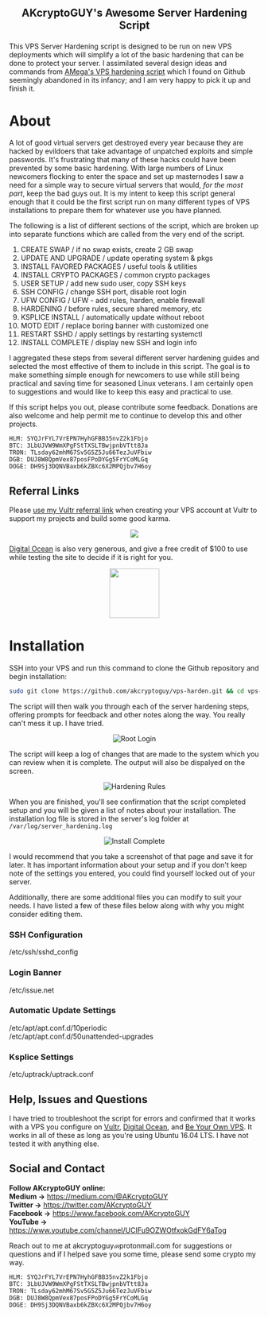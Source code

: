 ## <p align="center"> AKcryptoGUY's Awesome Server Hardening Script</p>

This VPS Server Hardening script is designed to be run on new VPS deployments which will simplify a lot of the basic hardening that can be done to protect your server. I assimilated several design ideas and commands from 
[AMega's VPS hardening script](https://github.com/AMega/VPS-Server-Hardening) which I found on Github seemingly abandoned in its infancy; and I am very happy to pick it up and finish it.

# About

A lot of good virtual servers get destroyed every year because they are hacked by evildoers that take advantage of unpatched exploits and simple passwords. It's frustrating that many of these hacks could have been prevented by some basic hardening. With large numbers of Linux newcomers flocking to enter the space and set up masternodes I saw a need for a simple way to secure virtual servers that would, *for the most part*, keep the bad guys out. It is my intent to keep this script general enough that it could be the first script run on many different types of VPS installations to prepare them for whatever use you have planned.

The following is a list of different sections of the script, which are broken up into separate functions which are called from the very end of the script. 

1. CREATE SWAP / if no swap exists, create 2 GB swap
2. UPDATE AND UPGRADE / update operating system & pkgs
3. INSTALL FAVORED PACKAGES / useful tools & utilities
4. INSTALL CRYPTO PACKAGES / common crypto packages
5. USER SETUP / add new sudo user, copy SSH keys
6. SSH CONFIG / change SSH port, disable root login
7. UFW CONFIG / UFW - add rules, harden, enable firewall
8. HARDENING / before rules, secure shared memory, etc
9. KSPLICE INSTALL / automatically update without reboot
10. MOTD EDIT / replace boring banner with customized one
11. RESTART SSHD / apply settings by restarting systemctl
12. INSTALL COMPLETE / display new SSH and login info

I aggregated these steps from several different server hardening guides and selected the most effective of them to include in this script. The goal is to make something simple enough for newcomers to use while still being practical and saving time for seasoned Linux veterans. I am certainly open to suggestions and would like to keep this easy and practical to use.

If this script helps you out, please contribute some feedback. Donations are also welcome and help permit me to continue to develop this and other projects.

```
HLM: SYQJrFYL7VrEPN7HyhGFBB35nvZ2k1Fbjo
BTC: 3LbUJVW9WmXPgFStTXSLTBwjpnbVTtt8Ja
TRON: TLsday62mhM67Sv5G5Z5Ju66TezJuVFbiw
DGB: DUJ8W8QpmVex87posFPoDYGg5FrYCoMLGq
DOGE: DH9Sj3DQNVBaxb6kZBXc6X2MPQjbv7H6oy
```

## Referral Links

Please [use my Vultr referral link](https://www.vultr.com/?ref=7568060) when creating your VPS account at Vultr to support my projects and build some good karma.<br/>

<p align="center"><a href="https://www.vultr.com/?ref=7568060"><img src="https://www.vultr.com/media/banner_1.png"></a></p>

[Digital Ocean](https://www.digitalocean.com/?refcode=bd6020302487) is also very generous, and give a free credit of $100 to use while testing the site to decide if it is right for you.
<p align="center"><a href="https://www.digitalocean.com/?refcode=bd6020302487"><img src="http://www.rrpowered.com/wp-content/uploads/2014/06/digital-ocean-694x219.png" height="100"></a></p>

# Installation

SSH into your VPS and run this command to clone the Github repository and begin installation:

```bash
sudo git clone https://github.com/akcryptoguy/vps-harden.git && cd vps-harden && sudo bash get-hard.sh
```

The script will then walk you through each of the server hardening steps, offering prompts for feedback and other notes along the way. You really can't mess it up. I have tried.

<p align="center"><img src="/media/07. root login.png" alt="Root Login"></p>

The script will keep a log of changes that are made to the system which you can review when it is complete. The output will also be dispalyed on the screen.

<p align="center"><img src="/media/11. hardening rules.png" alt="Hardening Rules"></p>

When you are finished, you'll see confirmation that the script completed setup and you will be given a list of notes about your installation. The installation log file is stored in the server's log folder at `/var/log/server_hardening.log`

<p align="center"><img src="/media/15 install complete.png" alt="Install Complete"></p>

I would recommend that you take a screenshot of that page and save it for later. It has important information about your setup and if you don't keep note of the settings you entered, you could find yourself locked out of your server.


Additionally, there are some additional files you can modify to suit your needs. I have listed a few of these files below along with why you might consider editing them.


### SSH Configuration
/etc/ssh/sshd_config

### Login Banner
/etc/issue.net

### Automatic Update Settings
/etc/apt/apt.conf.d/10periodic<br/>
/etc/apt/apt.conf.d/50unattended-upgrades<br/>

### Ksplice Settings
/etc/uptrack/uptrack.conf

## Help, Issues and Questions

I have tried to troubleshoot the script for errors and confirmed that it works with a VPS you configure on [Vultr](https://www.vultr.com/?ref=7568060), 
[Digital Ocean](https://www.digitalocean.com/?refcode=bd6020302487), and [Be Your Own VPS](https://www.youtube.com/playlist?list=PLTblguczzdyajCPQGlpJjHUvSNV8WNsGQ). It works in all of these as long as you're using Ubuntu 16.04 LTS. I have not tested it with anything else.

## Social and Contact

**Follow AKcryptoGUY online:** <br/>
**Medium →** https://medium.com/@AKcryptoGUY <br/>
**Twitter →** https://twitter.com/AKcryptoGUY <br/>
**Facebook →** https://www.facebook.com/AKcryptoGUY <br/>
**YouTube →** https://www.youtube.com/channel/UCIFu9OZWOtfxokGdFY6aTog <br/>

Reach out to me at akcryptoguy<img src="https://www.freeiconspng.com/uploads/at-sign-icon-1.png" alt="@ symbol" height="11">protonmail.com for suggestions or questions and if I helped save you some time, please send some crypto my way.


```
HLM: SYQJrFYL7VrEPN7HyhGFBB35nvZ2k1Fbjo
BTC: 3LbUJVW9WmXPgFStTXSLTBwjpnbVTtt8Ja
TRON: TLsday62mhM67Sv5G5Z5Ju66TezJuVFbiw
DGB: DUJ8W8QpmVex87posFPoDYGg5FrYCoMLGq
DOGE: DH9Sj3DQNVBaxb6kZBXc6X2MPQjbv7H6oy
```
